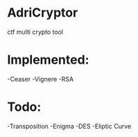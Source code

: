 # AdriCryptor
ctf multi crypto tool

# Implemented:
-Ceaser
-Vignere
-RSA

# Todo:
-Transposition
-Enigma
-DES
-Eliptic Curve